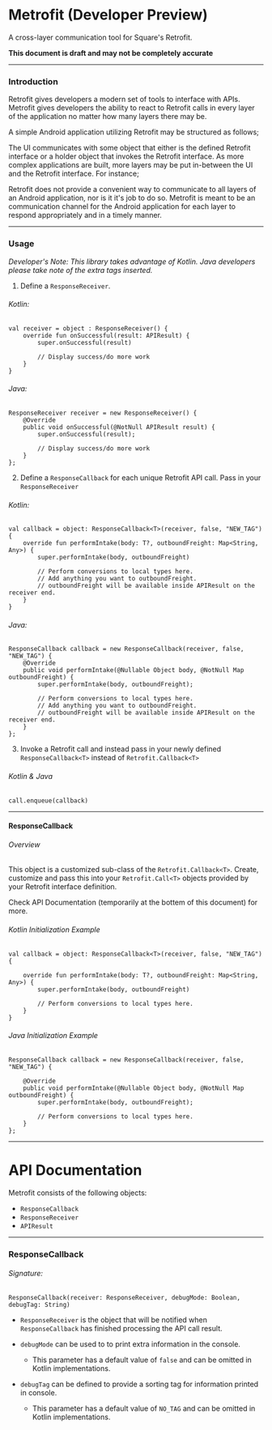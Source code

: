 # Metrofit (Developer Preview)

A cross-layer communication tool for Square's Retrofit.


**This document is draft and may not be completely accurate**

---

### Introduction

Retrofit gives developers a modern set of tools to interface with APIs. Metrofit gives developers the ability to react to Retrofit calls in every layer of the application no matter how many layers there may be.

A simple Android application utilizing Retrofit may be structured as follows;

The UI communicates with some object that either is the defined Retrofit interface or a holder object that invokes the Retrofit interface. As more complex applications are built, more layers may be put in-between the UI and the Retrofit interface. For instance;


Retrofit does not provide a convenient way to communicate to all layers of an Android application, nor is it it's job to do so. Metrofit is meant to be an communication channel for the Android application for each layer to respond appropriately and in a timely manner.

---

### Usage

*Developer's Note: This library takes advantage of Kotlin. Java developers please take note of the extra tags inserted.*


1) Define a `ResponseReceiver`.

###### Kotlin:

~~~~
val receiver = object : ResponseReceiver() {
    override fun onSuccessful(result: APIResult) {
        super.onSuccessful(result)

        // Display success/do more work
    }
}
~~~~
###### Java:
~~~~
ResponseReceiver receiver = new ResponseReceiver() {
    @Override
    public void onSuccessful(@NotNull APIResult result) {
        super.onSuccessful(result);
        
        // Display success/do more work
    }
};
~~~~


2) Define a `ResponseCallback` for each unique Retrofit API call. Pass in your `ResponseReceiver`

###### Kotlin:
~~~~
val callback = object: ResponseCallback<T>(receiver, false, "NEW_TAG") {
	override fun performIntake(body: T?, outboundFreight: Map<String, Any>) {
        super.performIntake(body, outboundFreight)

        // Perform conversions to local types here.
        // Add anything you want to outboundFreight.
        // outboundFreight will be available inside APIResult on the receiver end.
    }
}
~~~~

###### Java:

~~~~
ResponseCallback callback = new ResponseCallback(receiver, false, "NEW_TAG") {
    @Override
    public void performIntake(@Nullable Object body, @NotNull Map outboundFreight) {
        super.performIntake(body, outboundFreight);

        // Perform conversions to local types here.
        // Add anything you want to outboundFreight.
        // outboundFreight will be available inside APIResult on the receiver end.
    }
};
~~~~

    

3) Invoke a Retrofit call and instead pass in your newly defined `ResponseCallback<T>` instead of `Retrofit.Callback<T>`

###### Kotlin & Java
~~~~
call.enqueue(callback)
~~~~ 

---

#### ResponseCallback

###### Overview

This object is a customized sub-class of the `Retrofit.Callback<T>`. Create, customize and pass this into your `Retrofit.Call<T>` objects provided by your Retrofit interface definition. 

Check API Documentation (temporarily at the bottem of this document) for more.

###### Kotlin Initialization Example

~~~~
val callback = object: ResponseCallback<T>(receiver, false, "NEW_TAG") {

    override fun performIntake(body: T?, outboundFreight: Map<String, Any>) {
        super.performIntake(body, outboundFreight)
        
        // Perform conversions to local types here.
    }
}
~~~~

###### Java Initialization Example

~~~~
ResponseCallback callback = new ResponseCallback(receiver, false, "NEW_TAG") {

    @Override
    public void performIntake(@Nullable Object body, @NotNull Map outboundFreight) {
        super.performIntake(body, outboundFreight);
        
        // Perform conversions to local types here.
    }
};
~~~~


---

# API Documentation

Metrofit consists of the following objects:

* `ResponseCallback` 
* `ResponseReceiver`
* `APIResult`

---

### ResponseCallback

###### Signature:

`ResponseCallback(receiver: ResponseReceiver, debugMode: Boolean, debugTag: String)`


* `ResponseReceiver` is the object that will be notified when `ResponseCallback` has finished processing the API call result.

* `debugMode` can be used to to print extra information in the console. 
	* This parameter has a default value of `false` and can be omitted in Kotlin implementations.
* `debugTag` can be defined to provide a sorting tag for information printed in console.
	* This parameter has a default value of `NO_TAG` and can be omitted in Kotlin implementations.

